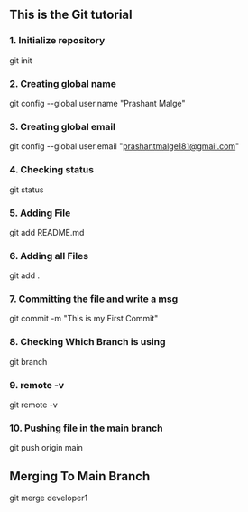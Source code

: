 ## This is the Git tutorial

### 1. Initialize repository
git init 

### 2. Creating global name 
git config --global user.name "Prashant Malge" 

### 3. Creating global email 
git config --global user.email "prashantmalge181@gmail.com"

### 4. Checking status
git status 

### 5. Adding File 
git add README.md 

### 6. Adding all Files 
git add . 

### 7. Committing the file and write a msg
git commit -m "This is my First Commit"

### 8. Checking Which Branch is using 
git branch

### 9. remote -v
git remote -v

### 10. Pushing file in the main branch
git push origin main


## Merging To Main Branch
git merge developer1